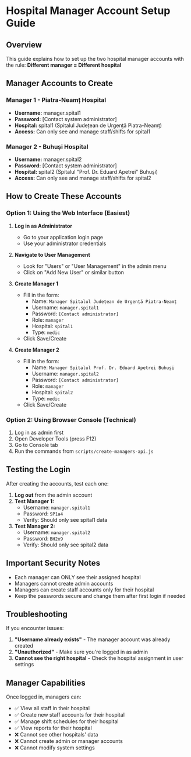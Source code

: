 # Hospital Manager Account Setup Guide

## Overview
This guide explains how to set up the two hospital manager accounts with the rule: **Different manager = Different hospital**

## Manager Accounts to Create

### Manager 1 - Piatra-Neamț Hospital
- **Username:** manager.spital1
- **Password:** [Contact system administrator]
- **Hospital:** spital1 (Spitalul Județean de Urgență Piatra-Neamț)
- **Access:** Can only see and manage staff/shifts for spital1

### Manager 2 - Buhuși Hospital
- **Username:** manager.spital2
- **Password:** [Contact system administrator]
- **Hospital:** spital2 (Spitalul "Prof. Dr. Eduard Apetrei" Buhuși)
- **Access:** Can only see and manage staff/shifts for spital2

## How to Create These Accounts

### Option 1: Using the Web Interface (Easiest)

1. **Log in as Administrator**
   - Go to your application login page
   - Use your administrator credentials

2. **Navigate to User Management**
   - Look for "Users" or "User Management" in the admin menu
   - Click on "Add New User" or similar button

3. **Create Manager 1**
   - Fill in the form:
     - Name: `Manager Spitalul Județean de Urgență Piatra-Neamț`
     - Username: `manager.spital1`
     - Password: `[Contact administrator]`
     - Role: `manager`
     - Hospital: `spital1`
     - Type: `medic`
   - Click Save/Create

4. **Create Manager 2**
   - Fill in the form:
     - Name: `Manager Spitalul Prof. Dr. Eduard Apetrei Buhuși`
     - Username: `manager.spital2`
     - Password: `[Contact administrator]`
     - Role: `manager`
     - Hospital: `spital2`
     - Type: `medic`
   - Click Save/Create

### Option 2: Using Browser Console (Technical)

1. Log in as admin first
2. Open Developer Tools (press F12)
3. Go to Console tab
4. Run the commands from `scripts/create-managers-api.js`

## Testing the Login

After creating the accounts, test each one:

1. **Log out** from the admin account
2. **Test Manager 1:**
   - Username: `manager.spital1`
   - Password: `SP1a4`
   - Verify: Should only see spital1 data
3. **Test Manager 2:**
   - Username: `manager.spital2`
   - Password: `BH2x9`
   - Verify: Should only see spital2 data

## Important Security Notes

- Each manager can ONLY see their assigned hospital
- Managers cannot create admin accounts
- Managers can create staff accounts only for their hospital
- Keep the passwords secure and change them after first login if needed

## Troubleshooting

If you encounter issues:

1. **"Username already exists"** - The manager account was already created
2. **"Unauthorized"** - Make sure you're logged in as admin
3. **Cannot see the right hospital** - Check the hospital assignment in user settings

## Manager Capabilities

Once logged in, managers can:
- ✅ View all staff in their hospital
- ✅ Create new staff accounts for their hospital
- ✅ Manage shift schedules for their hospital
- ✅ View reports for their hospital
- ❌ Cannot see other hospitals' data
- ❌ Cannot create admin or manager accounts
- ❌ Cannot modify system settings